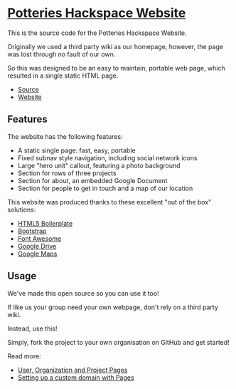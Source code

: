 # [Potteries Hackspace Website](http://potterieshackspace.org)

This is the source code for the Potteries Hackspace Website.

Originally we used a third party wiki as our homepage, however,
 the page was lost through no fault of our own.

So this was designed to be an easy to maintain, portable web page,
 which resulted in a single static HTML page.

* [Source](https://github.com/PotteriesHackspace/potterieshackspace.github.com)
* [Website](http://potterieshackspace.org)

## Features

The website has the following features:

* A static single page: fast, easy, portable
* Fixed subnav style navigation, including social network icons
* Large "hero unit" callout, featuring a photo background
* Section for rows of three projects
* Section for about, an embedded Google Document
* Section for people to get in touch and a map of our location 

This website was produced thanks to these excellent "out of the box" solutions:

* [HTML5 Boilerplate](http://htm5boilerplate.com/)
* [Bootstrap](http://getbootstrap.com/)
* [Font Awesome](http://fortawesome.github.com/Font-Awesome/)
* [Google Drive](http://drive.google.com/)
* [Google Maps](http://maps.google.com/)

## Usage

We've made this open source so you can use it too!

If like us your group need your own webpage, don't rely on a third party wiki.

Instead, use this!

Simply, fork the project to your own organisation on GitHub and get started!

Read more:
* [User, Organization and Project Pages](https://help.github.com/articles/user-organization-and-project-pages)
* [Setting up a custom domain with Pages](https://help.github.com/articles/setting-up-a-custom-domain-with-pages)